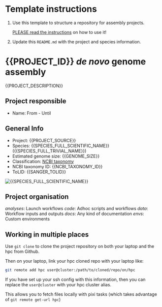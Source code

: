 # Template instructions

1. Use this template to structure a repository for assembly projects.

   [PLEASE read the instructions](https://nbisweden.github.io/assembly-project-template/) on how to use it! 

2. Update this `README.md` with the project and species information.

# {{PROJECT_ID}} *de novo* genome assembly

{{PROJECT_DESCRIPTION}}

## Project responsible

- Name: From - Until
## General Info

* Project: {{PROJECT_SOURCE}}
* Species: {{SPECIES_FULL_SCIENTIFIC_NAME}} ({{SPECIES_FULL_TRIVIAL_NAME}})
* Estimated genome size: {{GENOME_SIZE}}
* Classification: [NCBI taxonomy](https://www.ncbi.nlm.nih.gov/Taxonomy/Browser/wwwtax.cgi?id={{NCBI_TAXONOMY_ID}})
* NCBI taxonomy ID: {{NCBI_TAXONOMY_ID}}
* ToLID: {{SANGER_TOLID}}

![{{SPECIES_FULL_SCIENTIFIC_NAME}}](docs/images/{{SPECIES_ID}}.jpg)

## Project organisation

*analyses*:
Launch workflows
*code*: 
Adhoc scripts and workflows
*data*:
Workflow inputs and outputs
*docs*:
Any kind of documentation
*envs*:
Custom environments

## Working in multiple places

Use `git clone` to clone the project repository on both your laptop and the hpc from Github. 

Then on your laptop, link your hpc cloned repo with your laptop like:
```bash
git remote add hpc user@cluster:/path/to/cloned/repo/on/hpc
```
If you have set up your ssh config with this information, then you can replace the
`user@cluster` with your hpc cluster alias.

This allows you to fetch files locally with pixi tasks (which takes advantage of `git remote get-url hpc`)
